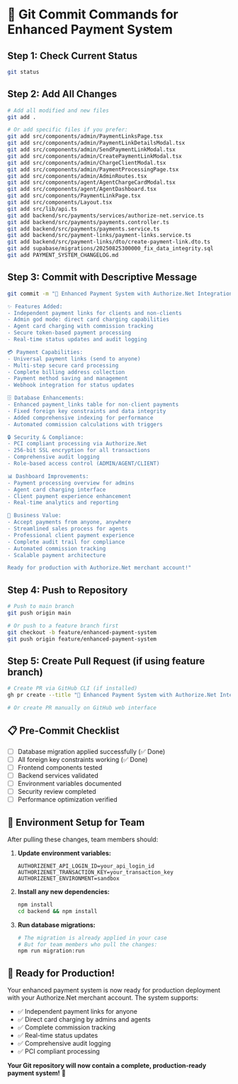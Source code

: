 # 🚀 Git Commit Commands for Enhanced Payment System

## Step 1: Check Current Status
```bash
git status
```

## Step 2: Add All Changes
```bash
# Add all modified and new files
git add .

# Or add specific files if you prefer:
git add src/components/admin/PaymentLinksPage.tsx
git add src/components/admin/PaymentLinkDetailsModal.tsx
git add src/components/admin/SendPaymentLinkModal.tsx
git add src/components/admin/CreatePaymentLinkModal.tsx
git add src/components/admin/ChargeClientModal.tsx
git add src/components/admin/PaymentProcessingPage.tsx
git add src/components/admin/AdminRoutes.tsx
git add src/components/agent/AgentChargeCardModal.tsx
git add src/components/agent/AgentDashboard.tsx
git add src/components/PaymentLinkPage.tsx
git add src/components/Layout.tsx
git add src/lib/api.ts
git add backend/src/payments/services/authorize-net.service.ts
git add backend/src/payments/payments.controller.ts
git add backend/src/payments/payments.service.ts
git add backend/src/payment-links/payment-links.service.ts
git add backend/src/payment-links/dto/create-payment-link.dto.ts
git add supabase/migrations/20250825300000_fix_data_integrity.sql
git add PAYMENT_SYSTEM_CHANGELOG.md
```

## Step 3: Commit with Descriptive Message
```bash
git commit -m "🚀 Enhanced Payment System with Authorize.Net Integration

✨ Features Added:
- Independent payment links for clients and non-clients
- Admin god mode: direct card charging capabilities
- Agent card charging with commission tracking
- Secure token-based payment processing
- Real-time status updates and audit logging

💳 Payment Capabilities:
- Universal payment links (send to anyone)
- Multi-step secure card processing
- Complete billing address collection
- Payment method saving and management
- Webhook integration for status updates

🗄️ Database Enhancements:
- Enhanced payment_links table for non-client payments
- Fixed foreign key constraints and data integrity
- Added comprehensive indexing for performance
- Automated commission calculations with triggers

🔒 Security & Compliance:
- PCI compliant processing via Authorize.Net
- 256-bit SSL encryption for all transactions
- Comprehensive audit logging
- Role-based access control (ADMIN/AGENT/CLIENT)

📊 Dashboard Improvements:
- Payment processing overview for admins
- Agent card charging interface
- Client payment experience enhancement
- Real-time analytics and reporting

🎯 Business Value:
- Accept payments from anyone, anywhere
- Streamlined sales process for agents
- Professional client payment experience
- Complete audit trail for compliance
- Automated commission tracking
- Scalable payment architecture

Ready for production with Authorize.Net merchant account!"
```

## Step 4: Push to Repository
```bash
# Push to main branch
git push origin main

# Or push to a feature branch first
git checkout -b feature/enhanced-payment-system
git push origin feature/enhanced-payment-system
```

## Step 5: Create Pull Request (if using feature branch)
```bash
# Create PR via GitHub CLI (if installed)
gh pr create --title "🚀 Enhanced Payment System with Authorize.Net Integration" --body "$(cat PAYMENT_SYSTEM_CHANGELOG.md)"

# Or create PR manually on GitHub web interface
```

## 📋 Pre-Commit Checklist
- [ ] Database migration applied successfully (✅ Done)
- [ ] All foreign key constraints working (✅ Done)
- [ ] Frontend components tested
- [ ] Backend services validated
- [ ] Environment variables documented
- [ ] Security review completed
- [ ] Performance optimization verified

## 🔧 Environment Setup for Team
After pulling these changes, team members should:

1. **Update environment variables:**
   ```env
   AUTHORIZENET_API_LOGIN_ID=your_api_login_id
   AUTHORIZENET_TRANSACTION_KEY=your_transaction_key
   AUTHORIZENET_ENVIRONMENT=sandbox
   ```

2. **Install any new dependencies:**
   ```bash
   npm install
   cd backend && npm install
   ```

3. **Run database migrations:**
   ```bash
   # The migration is already applied in your case
   # But for team members who pull the changes:
   npm run migration:run
   ```

## 🎯 Ready for Production!
Your enhanced payment system is now ready for production deployment with your Authorize.Net merchant account. The system supports:

- ✅ Independent payment links for anyone
- ✅ Direct card charging by admins and agents  
- ✅ Complete commission tracking
- ✅ Real-time status updates
- ✅ Comprehensive audit logging
- ✅ PCI compliant processing

**Your Git repository will now contain a complete, production-ready payment system!** 🚀